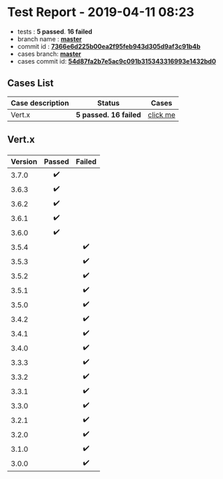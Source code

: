 # Test Report - 2019-04-11 08:23

- tests  : **5 passed**. **16 failed**
- branch name : **[master](https://github.com/apache/incubator-skywalking/tree/master)**
- commit id : **[7366e6d225b00ea2f95feb943d305d9af3c91b4b](https://github.com/apache/incubator-skywalking/commit/7366e6d225b00ea2f95feb943d305d9af3c91b4b)**
- cases branch: **[master](https://github.com/SkywalkingTest/skywalking-autotest-scenarios/tree/master)**
- cases commit id: **[54d87fa2b7e5ac9c091b315343316993e1432bd0](https://github.com/SkywalkingTest/skywalking-autotest-scenarios/commit/54d87fa2b7e5ac9c091b315343316993e1432bd0)**

## Cases List

| Case description | Status | Cases|
|:-----|:-----:|:-----:|
|Vert.x| **5 passed. 16 failed**| [click me](#vert.x) |

## Vert.x

### 
|  Version     | Passed | Failed|
|:------------- |:-------:|:-----:|
| 3.7.0  | :heavy_check_mark:||
| 3.6.3  | :heavy_check_mark:||
| 3.6.2  | :heavy_check_mark:||
| 3.6.1  | :heavy_check_mark:||
| 3.6.0  | :heavy_check_mark:||
| 3.5.4  | |:heavy_check_mark:|
| 3.5.3  | |:heavy_check_mark:|
| 3.5.2  | |:heavy_check_mark:|
| 3.5.1  | |:heavy_check_mark:|
| 3.5.0  | |:heavy_check_mark:|
| 3.4.2  | |:heavy_check_mark:|
| 3.4.1  | |:heavy_check_mark:|
| 3.4.0  | |:heavy_check_mark:|
| 3.3.3  | |:heavy_check_mark:|
| 3.3.2  | |:heavy_check_mark:|
| 3.3.1  | |:heavy_check_mark:|
| 3.3.0  | |:heavy_check_mark:|
| 3.2.1  | |:heavy_check_mark:|
| 3.2.0  | |:heavy_check_mark:|
| 3.1.0  | |:heavy_check_mark:|
| 3.0.0  | |:heavy_check_mark:|

